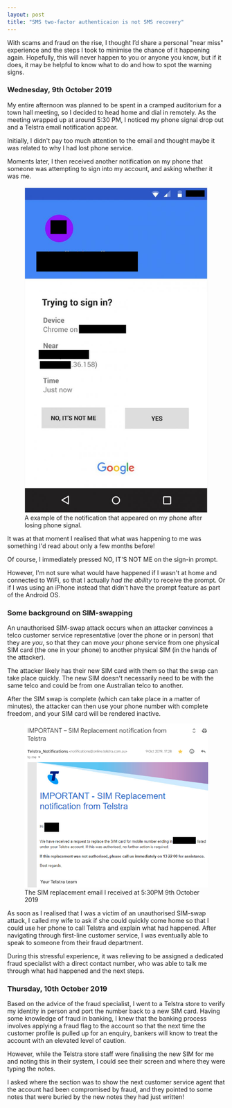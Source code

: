 ```yaml
---
layout: post
title: "SMS two-factor authenticaion is not SMS recovery"
---
```




With scams and fraud on the rise, I thought I’d share a personal "near miss" experience and the steps I took to minimise the chance of it happening again. Hopefully, this will never happen to you or anyone you know, but if it does, it may be helpful to know what to do and how to spot the warning signs.

### Wednesday, 9th October 2019
My entire afternoon was planned to be spent in a cramped auditorium for a town hall meeting, so I decided to head home and dial in remotely. As the meeting wrapped up at around 5:30 PM, I noticed my phone signal drop out and a Telstra email notification appear.

Initially, I didn't pay too much attention to the email and thought maybe it was related to why I had lost phone service.

Moments later, I then received another notification on my phone that someone was attempting to sign into my account, and asking whether it was me.

<figure>
  <img src="/assets/sim-swap/sign_in.png" alt="" loading="lazy">
  <figcaption>
    A example of the notification that appeared on my phone after losing phone signal.
  </figcaption>
</figure>

It was at that moment I realised that what was happening to me was something I'd read about only a few months before!

Of course, I immediately pressed NO, IT'S NOT ME on the sign-in prompt. 

However, I'm not sure what would have happened if I wasn't at home and connected to WiFi, so that I actually _had the ability_ to receive the prompt. Or if I was using an iPhone instead that didn't have the prompt feature as part of the Android OS.

### Some background on SIM-swapping
An unauthorised SIM-swap attack occurs when an attacker convinces a telco customer service representative (over the phone or in person) that they are _you_, so that they can move _your_ phone service from one physical SIM card (the one in your phone) to another physical SIM (in the hands of the attacker).

The attacker likely has their new SIM card with them so that the swap can take place quickly. The new SIM doesn't necessarily need to be with the same telco and could be from one Australian telco to another.

After the SIM swap is complete (which can take place in a matter of minutes), the attacker can then use your phone number with complete freedom, and your SIM card will be rendered inactive.

<figure>
  <img src="/assets/sim-swap/email.png" alt="" loading="lazy">
  <figcaption>
    The SIM replacement email I received at 5:30PM 9th October 2019
  </figcaption>
</figure>

As soon as I realised that I was a victim of an unauthorised SIM-swap attack, I called my wife to ask if she could quickly come home so that I could use her phone to call Telstra and explain what had happened. After navigating through first-line customer service, I was eventually able to speak to someone from their fraud department.

During this stressful experience, it was relieving to be assigned a dedicated fraud specialist with a direct contact number, who was able to talk me through what had happened and the next steps.

### Thursday, 10th October 2019
Based on the advice of the fraud specialist, I went to a Telstra store to verify my identity in person and port the number back to a new SIM card. Having some knowledge of fraud in banking, I knew that the banking process involves applying a fraud flag to the account so that the next time the customer profile is pulled up for an enquiry, bankers will know to treat the account with an elevated level of caution.

However, while the Telstra store staff were finalising the new SIM for me and noting this in their system, I could see their screen and where they were typing the notes.

I asked where the section was to show the next customer service agent that the account had been compromised by fraud, and they pointed to some notes that were buried by the new notes they had just written!




